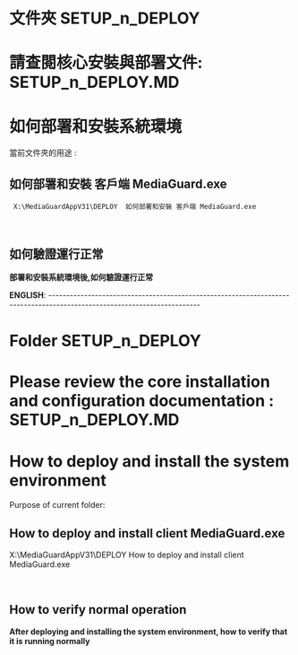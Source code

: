 # 文件夾 SETUP_n_DEPLOY

# 請查閱核心安裝與部署文件: SETUP_n_DEPLOY.MD

# 如何部署和安裝系統環境

當前文件夾的用途 : 

## 如何部署和安裝 客戶端 MediaGuard.exe

     X:\MediaGuardAppV31\DEPLOY  如何部署和安裝 客戶端 MediaGuard.exe

‌ 

## 如何驗證運行正常

**部署和安裝系統環境後,如何驗證運行正常**



**ENGLISH**: ------------------------------------------------------------------------------------------------------------------------

# Folder SETUP_n_DEPLOY

# Please review the core installation and configuration documentation : SETUP_n_DEPLOY.MD

# How to deploy and install the system environment

Purpose of current folder:

## How to deploy and install client MediaGuard.exe

 X:\MediaGuardAppV31\DEPLOY How to deploy and install client MediaGuard.exe

‌

## How to verify normal operation

**After deploying and installing the system environment, how to verify that it is running normally**
